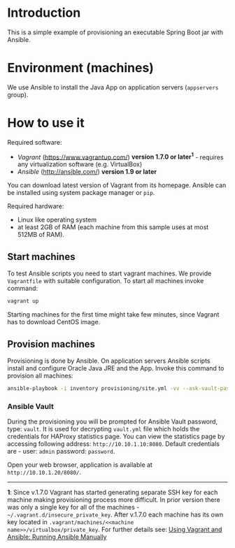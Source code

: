 # Introduction

This is a simple example of provisioning an executable Spring Boot jar with Ansible.

# Environment (machines)

We use Ansible to install the Java App on application servers (```appservers``` group).

# How to use it

Required software:
>
 * *Vagrant* (https://www.vagrantup.com/) **version 1.7.0 or later<sup>1</sup>** - requires any virtualization software (e.g. VirtualBox)
 * *Ansible* (http://ansible.com/) **version 1.9 or later**

You can download latest version of Vagrant from its homepage. Ansible can be installed using system package manager or ```pip```.

Required hardware:

 * Linux like operating system
 * at least 2GB of RAM (each machine from this sample uses at most 512MB of RAM).

## Start machines

To test Ansible scripts you need to start vagrant machines. We provide ```Vagrantfile``` with suitable configuration. To start all machines invoke command:
```bash
vagrant up
```

Starting machines for the first time might take few minutes, since Vagrant has to download CentOS image.

## Provision machines

Provisioning is done by Ansible. On application servers Ansible scripts install and configure Oracle Java JRE and the App.
Invoke this command to provision all machines:
```bash
ansible-playbook -i inventory provisioning/site.yml -vv --ask-vault-pass
```

### Ansible Vault

During the provisioning you will be prompted for Ansible Vault password, type: ```vault```. It is used for decrypting ```vault.yml``` file which holds the credentials for HAProxy statistics page. You can view the statistics page by accessing following address: ```http://10.10.1.10:8080```. Default credentials are - user: ```admin``` password: ```password```.

Open your web browser, application is available at ```http://10.10.1.20/8080/```.

- - -

**1**: Since v.1.7.0  Vagrant has started generating separate SSH key for each machine making provisioning process more difficult. In prior version there was only a single key for all of the machines - ```~/.vagrant.d/insecure_private_key```. After v.1.7.0 each machine has its own key located in ```.vagrant/machines/<<machine name>>/virtualbox/private_key```. For further details see: [Using Vagrant and Ansible: Running Ansible Manually](http://docs.ansible.com/guide_vagrant.html#running-ansible-manually)
